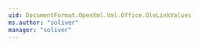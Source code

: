 ```yaml
---
uid: DocumentFormat.OpenXml.Vml.Office.OleLinkValues
ms.author: "soliver"
manager: "soliver"
---
```

